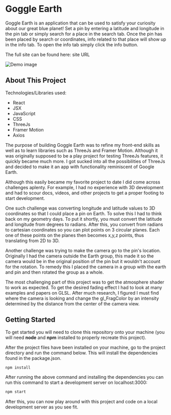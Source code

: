 # Goggle Earth

Goggle Earth is an application that can be used to satisfy your curiosity about our great blue planet! Set a pin by entering a latitude and longitude in the pin tab or simply search for a place in the search tab. Once the pin has been placed by search or coordinates, info related to that place will show up in the info tab. To open the info tab simply click the info button.

The full site can be found here: site URL

![Demo image](https://drive.google.com/uc?export=view&id=1naqViHvB1R2lipcdEBc-jlGzxO81hunS)

## About This Project

Technologies/Libraries used:
- React
- JSX
- JavaScript
- CSS
- ThreeJs
- Framer Motion
- Axios

The purpose of building Goggle Earth was to refine my front-end skills as well as to learn libraries such as ThreeJs and Framer Motion. Although it was originally supposed to be a play project for testing ThreeJs features, it quickly became much more. I got sucked into all the possibilities of ThreeJs and decided to make it an app with functionality reminiscent of Google Earth.

Although this easily became my favorite project to date I did come across challenges aplenty. For example, I had no experience with 3D development and had to scour docs, videos, and other projects to get a proper footing to start development.

One such challenge was converting longitude and latitude values to 3D coordinates so that I could place a pin on Earth. To solve this I had to think back on my geometry days. To put it shortly, you must convert the latitude and longitude from degrees to radians. After this, you convert from radians to cartesian coordinates so you can plot points on 3 circular planes. Each one of these points on the planes then becomes x,y,z points, thus translating from 2D to 3D.

Another challenge was trying to make the camera go to the pin's location. Originally I had the camera outside the Earth group, this made it so the camera would be in the original position of the pin but it wouldn't account for the rotation. To remedy this I placed the camera in a group with the earth and pin and then rotated the group as a whole.

The most challenging part of this project was to get the atmosphere shader to work as expected. To get the desired fading effect I had to look at many examples and papers on GLSL. After much research, I figured I must find where the camera is looking and change the gl_FragColor by an intensity determined by the distance from the center of the camera view.

## Getting Started

To get started you will need to clone this repository onto your machine (you will need **node** and **npm** installed to properly recreate this project).

After the project files have been installed on your machine, go to the project directory and run the command below. This will install the dependencies found in the package.json.

```bash
npm install
```

After running the above command and installing the dependencies you can run this command to start a development server on localhost:3000:

```bash
npm start
```

After this, you can now play around with this project and code on a local development server as you see fit.